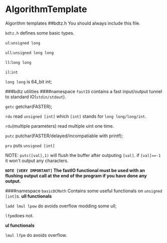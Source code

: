 # AlgorithmTemplate
Algorithm templates
##bdtz.h
You should always include this file.

`bdtz.h` defines some basic types.

`ul`:`unsigned long`

`ull`:`unsigned long long`

`ll`:`long long`

`il`:`int`

`long long` is 64_bit int;

###bdtz utilities
####namespace `fastIO`
contains a fast input/output tunnel to standard IO(`stdin/stdout`).

`getc` getchar(FASTER);

`rdu`  read `unsigned [int]` which `[int]` stands for `long long/long/int`.

`rdu`(multiple parameters) read multiple uint one time.

`putc` putchar(FASTER/delayed/incompatiable with printf);

`pru` puts `unsigned [int]`

NOTE: `putc([val],1)` will flush the buffer after outputing `[val]`. if `[val]==-1` it won't output any characters.

**`NOTE [VERY IMPORTANT]` The fastIO functional must be used with an flushing output call at the end of the program if you have done any output.**

####namespace `basicDCMath`
Contains some useful functionals on `unsigned [int]`s.
**ull functionals**

`ladd lmul lpow` do avoids overflow modding some ull;

`lfpm`does not.

**ul functionals**

`lmul lfpm` do avoids overflow.

